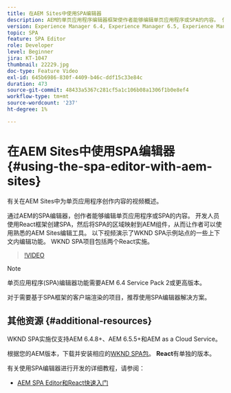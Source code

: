 ```yaml
---
title: 在AEM Sites中使用SPA编辑器
description: AEM的单页应用程序编辑器框架使作者能够编辑单页应用程序或SPA的内容。 使用React框架的开发人员可创建SPA，然后将SPA的区域映射到AEM组件，从而使作者可以使用熟悉的AEM Sites编辑工具。
version: Experience Manager 6.4, Experience Manager 6.5, Experience Manager as a Cloud Service
topic: SPA
feature: SPA Editor
role: Developer
level: Beginner
jira: KT-1047
thumbnail: 22229.jpg
doc-type: Feature Video
exl-id: 645b6986-830f-4409-b46c-ddf15c33e84c
duration: 473
source-git-commit: 48433a5367c281cf5a1c106b08a1306f1b0e8ef4
workflow-type: tm+mt
source-wordcount: '237'
ht-degree: 1%

---
```


# 在AEM Sites中使用SPA编辑器 {#using-the-spa-editor-with-aem-sites}

有关在AEM Sites中为单页应用程序创作内容的视频概述。

通过AEM的SPA编辑器，创作者能够编辑单页应用程序或SPA的内容。 开发人员使用React框架创建SPA，然后将SPA的区域映射到AEM组件，从而让作者可以使用熟悉的AEM Sites编辑工具。 以下视频演示了WKND SPA示例站点的一些上下文内编辑功能。 WKND SPA项目包括两个React实施。

>[!VIDEO](https://video.tv.adobe.com/v/326772?quality=12&learn=on&captions=chi_hans)

>[!NOTE]
>
> 单页应用程序(SPA)编辑器功能需要AEM 6.4 Service Pack 2或更高版本。
>
> 对于需要基于SPA框架的客户端渲染的项目，推荐使用SPA编辑器解决方案。

## 其他资源 {#additional-resources}

WKND SPA实施仅支持AEM 6.4.8+、AEM 6.5.5+和AEM as a Cloud Service。

根据您的AEM版本，下载并安装相应的[WKND SPA包](https://github.com/adobe/aem-guides-wknd-spa/releases)。 **React**&#x200B;有单独的版本。

有关使用SPA编辑器进行开发的详细教程，请参阅：

* [AEM SPA Editor和React快速入门](https://experienceleague.adobe.com/docs/experience-manager-learn/getting-started-with-aem-headless/spa-editor/react/overview.html?lang=zh-Hans)
